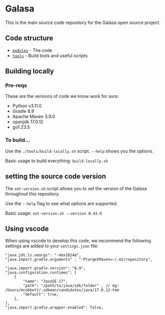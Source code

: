 # Galasa 
This is the main source code repository for the Galasa open source project.

## Code structure
- [`modules`](./modules/) - The code
- [`tools`](./tools/) - Build tools and useful scripts



## Building locally

### Pre-reqs

These are the versions of code we know work for sure:
- Python v3.11.0
- Gradle 8.9
- Apache Maven 3.9.0
- openjdk 17.0.12
- go1.23.5

### To build...
Use the `./tools/build-locally.sh` script. `--help` shows you the options.

Basic usage to build everything: `build-locally.sh`

## setting the source code version

The `set-version.sh` script allows you to set the version of the Galasa throughout this repository.

Use the `--help` flag to see what options are supported.

Basic usage: `set-version.sh --version 0.43.0`

## Using vscode
When using vscode to develop this code, we recommend the following settings are added to your `settings.json` file:

```
"java.jdt.ls.vmargs": "-Xmx1024m",
"java.import.gradle.arguments" : "-PtargetMaven=~/.m2/repository",

"java.import.gradle.version": "8.9",
"java.configuration.runtimes": [
    {
        "name": "JavaSE-17",
        "path": "/path/to/java/sdk/folder" , // eg: /Users/mcobbett/.sdkman/candidates/java/17.0.12-tem
        "default": true,
    },
],
"java.import.gradle.wrapper.enabled": false,
```